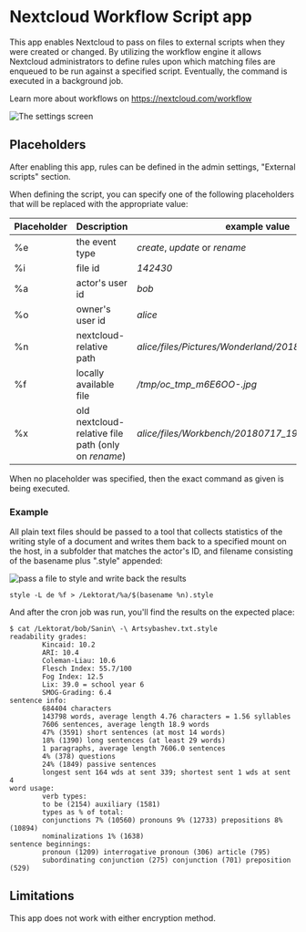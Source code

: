 # Nextcloud Workflow Script app

This app enables Nextcloud to pass on files to external scripts when they were created or changed. By utilizing the workflow engine it allows Nextcloud administrators to define rules upon which matching files are enqueued to be run against a specified script. Eventually, the command is executed in a background job. 

Learn more about workflows on https://nextcloud.com/workflow

![The settings screen](./screenshots/flow-ui.png)

## Placeholders

After enabling this app, rules can be defined in the admin settings, "External scripts" section.

When defining the script, you can specify one of the following placeholders that will be replaced with the appropriate value:

| Placeholder | Description | example value
--- | --- | ---
%e | the event type | *create*, *update* or *rename*
%i | file id | *142430*
%a | actor's user id | *bob*
%o | owner's user id | *alice*
%n | nextcloud-relative path | *alice/files/Pictures/Wonderland/20180717_192103.jpg*
%f | locally available file | */tmp/oc_tmp_m6E6OO-.jpg*
%x | old nextcloud-relative file path (only on *rename*) | *alice/files/Workbench/20180717_192103.jpg*

When no placeholder was specified, then the exact command as given is being executed.

### Example

All plain text files should be passed to a tool that collects statistics of the writing style of a document and writes them back to a specified mount on the host, in a subfolder that matches the actor's ID, and filename consisting of the basename plus ".style" appended:

![pass a file to style and write back the results](./screenshots/example_rule.png)  

```
style -L de %f > /Lektorat/%a/$(basename %n).style
```

And after the cron job was run, you'll find the results on the expected place: 

```
$ cat /Lektorat/bob/Sanin\ -\ Artsybashev.txt.style
readability grades:
        Kincaid: 10.2
        ARI: 10.4
        Coleman-Liau: 10.6
        Flesch Index: 55.7/100
        Fog Index: 12.5
        Lix: 39.0 = school year 6
        SMOG-Grading: 6.4
sentence info:
        684404 characters
        143798 words, average length 4.76 characters = 1.56 syllables
        7606 sentences, average length 18.9 words
        47% (3591) short sentences (at most 14 words)
        18% (1390) long sentences (at least 29 words)
        1 paragraphs, average length 7606.0 sentences
        4% (378) questions
        24% (1849) passive sentences
        longest sent 164 wds at sent 339; shortest sent 1 wds at sent 4
word usage:
        verb types:
        to be (2154) auxiliary (1581) 
        types as % of total:
        conjunctions 7% (10560) pronouns 9% (12733) prepositions 8% (10894)
        nominalizations 1% (1638)
sentence beginnings:
        pronoun (1209) interrogative pronoun (306) article (795)
        subordinating conjunction (275) conjunction (701) preposition (529)

```
## Limitations

This app does not work with either encryption method.
